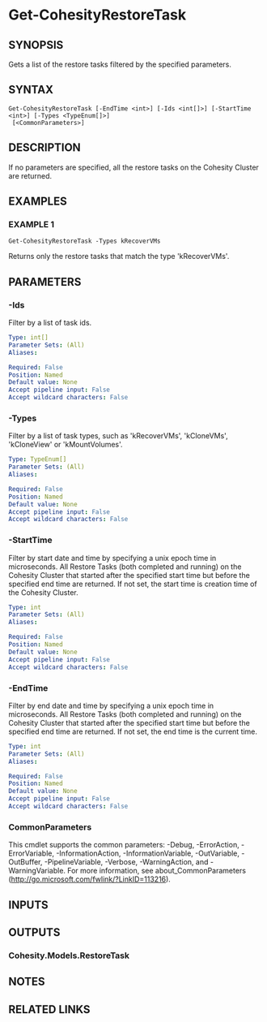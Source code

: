 # Get-CohesityRestoreTask

## SYNOPSIS
Gets a list of the restore tasks filtered by the specified parameters.

## SYNTAX

```
Get-CohesityRestoreTask [-EndTime <int>] [-Ids <int[]>] [-StartTime <int>] [-Types <TypeEnum[]>]
 [<CommonParameters>]
```

## DESCRIPTION
If no parameters are specified, all the restore tasks on the Cohesity Cluster are returned.

## EXAMPLES

### EXAMPLE 1
```
Get-CohesityRestoreTask -Types kRecoverVMs
```

Returns only the restore tasks that match the type 'kRecoverVMs'.

## PARAMETERS

### -Ids
Filter by a list of task ids.

```yaml
Type: int[]
Parameter Sets: (All)
Aliases:

Required: False
Position: Named
Default value: None
Accept pipeline input: False
Accept wildcard characters: False
```

### -Types
Filter by a list of task types, such as 'kRecoverVMs', 'kCloneVMs', 'kCloneView' or 'kMountVolumes'.

```yaml
Type: TypeEnum[]
Parameter Sets: (All)
Aliases:

Required: False
Position: Named
Default value: None
Accept pipeline input: False
Accept wildcard characters: False
```

### -StartTime
Filter by start date and time by specifying a unix epoch time in microseconds.
All Restore Tasks (both completed and running) on the Cohesity Cluster that started after the specified start time but before the specified end time are returned.
If not set, the start time is creation time of the Cohesity Cluster.

```yaml
Type: int
Parameter Sets: (All)
Aliases:

Required: False
Position: Named
Default value: None
Accept pipeline input: False
Accept wildcard characters: False
```

### -EndTime
Filter by end date and time by specifying a unix epoch time in microseconds.
All Restore Tasks (both completed and running) on the Cohesity Cluster that started after the specified start time but before the specified end time are returned.
If not set, the end time is the current time.

```yaml
Type: int
Parameter Sets: (All)
Aliases:

Required: False
Position: Named
Default value: None
Accept pipeline input: False
Accept wildcard characters: False
```

### CommonParameters
This cmdlet supports the common parameters: -Debug, -ErrorAction, -ErrorVariable, -InformationAction, -InformationVariable, -OutVariable, -OutBuffer, -PipelineVariable, -Verbose, -WarningAction, and -WarningVariable.
For more information, see about_CommonParameters (http://go.microsoft.com/fwlink/?LinkID=113216).

## INPUTS

## OUTPUTS

### Cohesity.Models.RestoreTask
## NOTES

## RELATED LINKS
